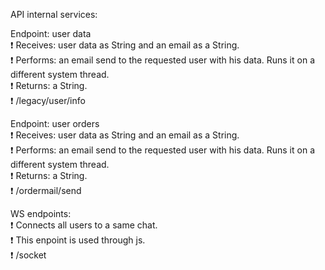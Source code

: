 API internal services: 

Endpoint: user data  
	:heavy_exclamation_mark: Receives: user data as String and an email as a String.  
	:heavy_exclamation_mark: Performs: an email send to the requested user with his data. Runs it on a different system thread.  
	:heavy_exclamation_mark: Returns: a String.  
	:heavy_exclamation_mark: /legacy/user/info  

Endpoint: user orders  
	:heavy_exclamation_mark: Receives: user data as String and an email as a String.  
	:heavy_exclamation_mark: Performs: an email send to the requested user with his data. Runs it on a different system thread.  
	:heavy_exclamation_mark: Returns: a String.  
	:heavy_exclamation_mark: /ordermail/send  

WS endpoints:  
	:heavy_exclamation_mark: Connects all users to a same chat.  
	:heavy_exclamation_mark: This enpoint is used through js.  
	:heavy_exclamation_mark: /socket  
